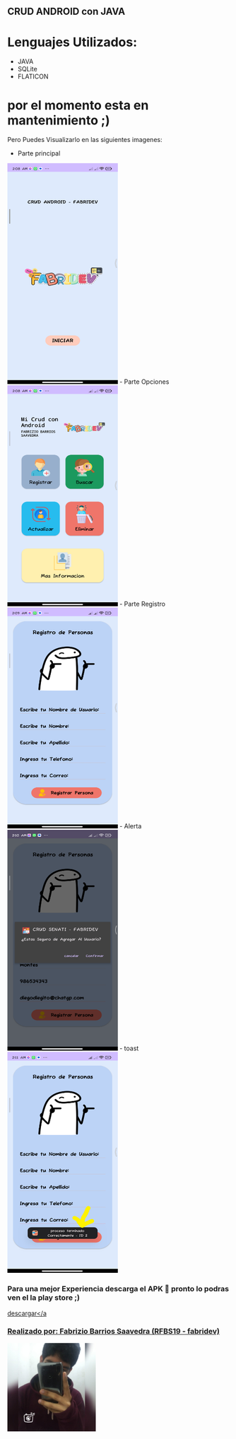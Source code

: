 ## CRUD ANDROID con JAVA
# Lenguajes Utilizados:

- JAVA
- SQLite
- FLATICON

# por el momento esta en mantenimiento ;)</h4>
Pero Puedes Visualizarlo en las siguientes imagenes:
- Parte principal
<img src="readme/inicio.png" style="width: 250px; height: 500px;">
- Parte Opciones
<img src="readme/opciones.png" style="width: 250px; height: 500px;">
- Parte Registro
<img src="readme/registro.png" style="width: 250px; height: 500px;">
- Alerta
<img src="readme/alerta.png" style="width: 250px; height: 500px;">
- toast
<img src="readme/toast.png" style="width: 250px; height: 500px;">

### Para una mejor Experiencia descarga el APK 📱 pronto lo podras ven el la play store ;)
<a href="https://www.mediafire.com/file/fos4dw810de92qc/crud-senati.apk/file" class="btn btn-outline-success fa-solid fa-download"  title="descargar el proyecto">descargar</a


<h3 class="py-4"><b>Realizado por:</b> Fabrizio Barrios Saavedra (RFBS19 - fabridev)</h3>
<img src="readme/foter.jpg" width="200" alt="avatar">
